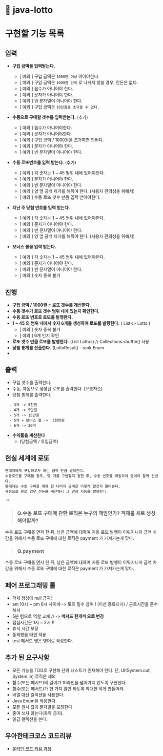 # 🚀 java-lotto

# 구현할 기능 목록

## 입력

- **구입 금액을 입력받는다.**
    - [ 예외 ] 구입 금액은 `1000원 이상` 이어야한다.
    - [ 예외 ] 구입 금액은 `1000원 단위` 로 나뉘지 않을 경우, 잔돈은 없다.
    - [ 예외 ] 음수가 아니어야 한다.
    - [ 예외 ] 문자가 아니어야 한다.
    - [ 예외 ] 빈 문자열이 아니어야 한다.
    - [ 예외 ] 구입 금액은 `10만원을 초과할 수 없다.`

- **수동으로 구매할 갯수를 입력받는다.** (추가)
    - [ 예외 ] 음수가 아니어야한다.
    - [ 예외 ] 문자가 아니어야한다.
    - [ 예외 ] 구입 금액 / 1000원을 초과하면 안된다.
    - [ 예외 ] 문자가 아니어야 한다.
    - [ 예외 ] 빈 문자열이 아니어야 한다.

- **수동 로또번호를 입력 받는다.** (추가)
    - [ 예외 ] 각 숫자는 1 ~ 45 범위 내에 있어야한다.
    - [ 예외 ] 문자가 아니어야 한다.
    - [ 예외 ] 빈 문자열이 아니어야 한다.
    - [ 예외 ] 양 옆 공백 제거를 해줘야 한다. (사용자 편의성을 위해서)
    - [ 얘외 ] 수동 로또 갯수 만큼 입력 받아야한다.

- **지난 주 당첨 번호를 입력 받는다.**
    - [ 예외 ] 각 숫자는 1 ~ 45 범위 내에 있어야한다.
    - [ 예외 ] 문자가 아니어야 한다.
    - [ 예외 ] 빈 문자열이 아니어야 한다.
    - [ 예외 ] 양 옆 공백 제거를 해줘야 한다. (사용자 편의성을 위해서)

- **보너스 볼을 입력 받는다.**
    - [ 예외 ] 각 숫자는 1 ~ 45 범위 내에 있어야한다.
    - [ 예외 ] 문자가 아니어야 한다.
    - [ 예외 ] 빈 문자열이 아니어야 한다.
    - [ 예외 ] 숫자 중복 불가

## 진행

- **구입 금액 / 1000원 = 로또 갯수를 계산한다.**
- **수동 갯수가 로또 갯수 범위 내에 있는지 확인한다.**
- **수동 로또 번호로 로또를 발행한다.**
- **1 ~ 45 의 범위 내에서 숫자 6개를 생성하여 로또를 발행한다.**  ( List<> Lotto )
    - [ 예외 ] 숫자 중복 불가
    - [ 예외 ] 6개 인지 확인
- **로또 갯수 만큼 로또를 발행한다.**  (List<Lotto> Lottos) // Collections.shuffle() 사용
- **당첨 통계를 산출한다.**  (LottoResult) - rank Enum
-

## 출력

- 구입 갯수를 출력한다.
- 수동, 자동으로 생성된 로또를 출력한다. (오름차순)
- 당첨 통계를 출력한다.

```text
  - 3개 -> 5천원
  - 4개 -> 5만원
  - 5개 -> 15만원
  - 5개 + 보너스 볼 ->  3천만원
  - 6개 -> 20억
```

- **수익률을 계산한다**
    - (당첨금액 / 투입금액)

## 현실 세계에 로또

```text
판매자에게 구입하고자 하는 금액 만큼 결제한다.
수동로또를 구매할 경우, 몇 개를 구입할지 정한 후, 수동 번호를 마킹하여 종이와 함께 건낸다. 
판매자는 수동 구매를 제외 한 나머지 금액은 어떻게 할건지 물어본다.
자동으로 원할 경우 잔돈을 계산해서 그 만큼 자동을 발행한다.

-> 
```

> ### Q.수동 로또 구매에 관한 로직은 누구의 책임인가? 객체를 새로 생성해야할까?
수동 로또 구매를 먼저 한 뒤, 남은 금액에 대하여 자동 로또 발행이 이뤄지니까 금액 차감을 위해서 수동 로또 구매에 대한 로직은 payment 가 가져가는게 맞다.

> ### Q.payment
수동 로또 구매를 먼저 한 뒤, 남은 금액에 대하여 자동 로또 발행이 이뤄지니까 금액 차감을 위해서 수동 로또 구매에 대한 로직은 payment 가 가져가는게 맞다.

## 페어 프로그래밍 룰

- 객체 생성에 null 금지!
- am 10시 ~ pm 6시 사이에 -> 토의 필수 참여 ! (미션 종료까지) / 근로시간을 준수해서
- 5분 텀으로 역할 교체 // -> **메서드 한개씩 으로 변경**
- 점심시간은 1시 ~ 2시 !!
- 휴식 시간 보장
- 동의했을 때만 적용
- test 메서드 명은 영어로 작성한다.

## 추가 된 요구사항

- 모든 기능을 TDD로 구현해 단위 테스트가 존재해야 한다. 단, UI(System.out, System.in) 로직은 제외
- 함수(또는 메서드)의 길이가 10라인을 넘어가지 않도록 구현한다.
- 함수(또는 메서드)가 한 가지 일만 하도록 최대한 작게 만들어라.
- 배열 대신 컬렉션을 사용한다.
- Java Enum을 적용한다.
- 모든 원시 값과 문자열을 포장한다
- 줄여 쓰지 않는다(축약 금지).
- 일급 컬렉션을 쓴다.

## 우아한테크코스 코드리뷰

- [온라인 코드 리뷰 과정](https://github.com/woowacourse/woowacourse-docs/blob/master/maincourse/README.md)
